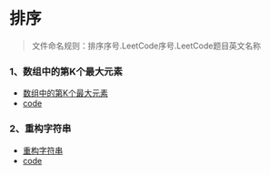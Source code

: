 # 排序

> 文件命名规则：排序序号.LeetCode序号.LeetCode题目英文名称


### 1、数组中的第K个最大元素
- [数组中的第K个最大元素](https://leetcode-cn.com/problems/kth-largest-element-in-an-array/)
- [code](./1.215.kth-largest-element-in-an-array/index.html)

### 2、重构字符串
- [重构字符串](https://leetcode-cn.com/problems/reorganize-string/)
- [code](./2.767.reorganize-string/index.md)
